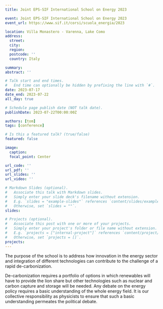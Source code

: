```yaml
---
title: Joint EPS-SIF International School on Energy 2023

event: Joint EPS-SIF International School on Energy 2023
event_url: https://www.sif.it/corsi/scuola_energia/2023

location: Villa Monastero - Varenna, Lake Como
address:
  street:
  city:
  region:
  postcode: ''
  country: Italy

summary: 
abstract: ''

# Talk start and end times.
#   End time can optionally be hidden by prefixing the line with `#`.
date: 2023-07-17
date_end: 2023-07-22
all_day: true

# Schedule page publish date (NOT talk date).
publishDate: 2023-07-22T00:00:00Z

authors: [tom]
tags: [conference]

# Is this a featured talk? (true/false)
featured: false

image:
  caption:
  focal_point: Center

url_code: ''
url_pdf: ''
url_slides: ''
url_video: ''

# Markdown Slides (optional).
#   Associate this talk with Markdown slides.
#   Simply enter your slide deck's filename without extension.
#   E.g. `slides = "example-slides"` references `content/slides/example-slides.md`.
#   Otherwise, set `slides = ""`.
slides:

# Projects (optional).
#   Associate this post with one or more of your projects.
#   Simply enter your project's folder or file name without extension.
#   E.g. `projects = ["internal-project"]` references `content/project/deep-learning/index.md`.
#   Otherwise, set `projects = []`.
projects:
---
```


The purpose of the school is to address how innovation in the energy sector and integration of different technologies can contribute to the challenge of a rapid de-carbonization.

De-carbonization requires a portfolio of options in which renewables will have to provide the lion share but other technologies such as nuclear and carbon capture and storage will be needed.
Any debate on the energy policy requires a basic understanding of the whole energy field.
It is our collective responsibility as physicists to ensure that such a basic understanding permeates the political debate.
